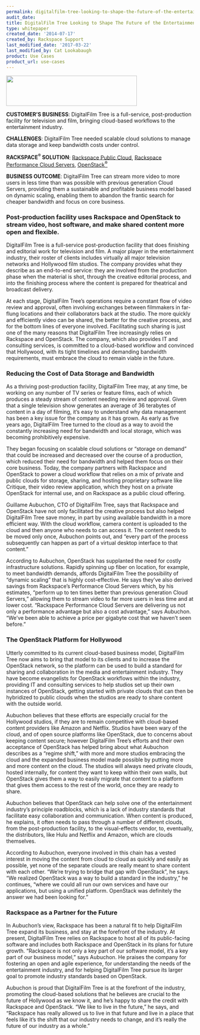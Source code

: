 ```yaml
---
permalink: digitalfilm-tree-looking-to-shape-the-future-of-the-entertainment-industry/
audit_date:
title: DigitalFilm Tree Looking to Shape The Future of the Entertainment Industry
type: whitepaper
created_date: '2014-07-17'
created_by: Rackspace Support
last_modified_date: '2017-03-22'
last_modified_by: Cat Lookabaugh
product: Use Cases
product_url: use-cases
---
```


<a href="http://www.digitalfilmtree.com/">
   <img src="{% asset_path use-cases/digitalfilm-tree-looking-to-shape-the-future-of-the-entertainment-industry/DigitalFilmTreelogo.jpg %}" width="351" height="81" />
</a>

**CUSTOMER’S BUSINESS**: DigitalFilm Tree is a full-service,
post-production facility for television and film, bringing cloud-based
workflows to the entertainment industry.

**CHALLENGES**: DigitalFilm Tree needed scalable cloud solutions to
manage data storage and keep bandwidth costs under control.

**RACKSPACE<sup>&reg;</sup> SOLUTION**: [Rackspace Public
Cloud](http://www.rackspace.com/cloud/), [Rackspace Performance Cloud
Servers](http://www.rackspace.com/cloud/servers/),
[OpenStack<sup>&reg;</sup>](http://www.rackspace.com/cloud/openstack/)

**BUSINESS OUTCOME**: DigitalFilm Tree can stream more video to more
users in less time than was possible with previous generation Cloud
Servers, providing them a sustainable and profitable business model
based on dynamic scaling, enabling them to abandon the frantic search
for cheaper bandwidth and focus on core business.

### Post-production facility uses Rackspace and OpenStack to stream video, host software, and make shared content more open and flexible.

DigitalFilm Tree is a full-service post-production facility that does
finishing and editorial work for television and film. A major player in
the entertainment industry, their roster of clients includes virtually
all major television networks and Hollywood film studios. The company
provides what they describe as an end-to-end service: they are involved
from the production phase when the material is shot, through the
creative editorial process, and into the finishing process where the
content is prepared for theatrical and broadcast delivery.

At each stage, DigitalFilm Tree’s operations require a constant flow of
video review and approval, often involving exchanges between filmmakers
in far-flung locations and their collaborators back at the studio. The
more quickly and efficiently video can be shared, the better for the
creative process, and for the bottom lines of everyone involved.
Facilitating such sharing is just one of the many reasons that
DigitalFilm Tree increasingly relies on Rackspace and OpenStack. The
company, which also provides IT and consulting services, is committed to
a cloud-based workflow and convinced that Hollywood, with its tight
timelines and demanding bandwidth requirements, must embrace the cloud
to remain viable in the future.

### Reducing the Cost of Data Storage and Bandwidth

As a thriving post-production facility, DigitalFilm Tree may, at any
time, be working on any number of TV series or feature films, each of
which produces a steady stream of content needing review and approval.
Given that a single television show generates an average of 36 terabytes
of content in a day of filming, it’s easy to understand why data
management has been a key issue for the company as it has grown. As
early as five years ago, DigitalFilm Tree turned to the cloud as a way
to avoid the constantly increasing need for bandwidth and local storage,
which was becoming prohibitively expensive.

They began focusing on scalable cloud solutions or “storage on demand”
that could be increased and decreased over the course of a production,
which reduced their need for bandwidth and helped them focus on their
core business. Today, the company partners with Rackspace and OpenStack
to power a cloud workflow that relies on a mix of private and public
clouds for storage, sharing, and hosting proprietary software like
Critique, their video review application, which they host on a private
OpenStack for internal use, and on Rackspace as a public cloud offering.

Guillame Aubuchon, CTO of DigitalFilm Tree, says that Rackspace and
OpenStack have not only facilitated the creative process but also helped
DigitalFilm Tree save money, in part by using available bandwidth in a
more efficient way. With the cloud workflow, camera content is uploaded
to the cloud and then anyone who needs to can access it. The content
needs to be moved only once, Aubuchon points out, and “every part of the
process subsequently can happen as part of a virtual desktop interface
to that content.”

According to Aubuchon, OpenStack has supplanted the need for costly
infrastructure solutions. Rapidly spinning up fiber on location, for
example, to meet bandwidth demands, affords DigitalFilm Tree the
possibility of “dynamic scaling” that is highly cost-effective. He says
they’ve also derived savings from Rackspace’s Performance Cloud Servers
which, by his estimates, “perform up to ten times better than previous
generation Cloud Servers,” allowing them to stream video to far more
users in less time and at lower cost. “Rackspace Performance Cloud
Servers are delivering us not only a performance advantage but also a
cost advantage,” says Aubuchon. “We’ve been able to achieve a price per
gigabyte cost that we haven’t seen before.”

### The OpenStack Platform for Hollywood

Utterly committed to its current cloud-based business model, DigitalFilm
Tree now aims to bring that model to its clients and to increase the
OpenStack network, so the platform can be used to build a standard for
sharing and collaboration in the media and entertainment industry. They
have become evangelists for OpenStack workflows within the industry,
providing IT and consulting services to help studios set up their own
instances of OpenStack, getting started with private clouds that can
then be hybridized to public clouds when the studios are ready to share
content with the outside world.

Aubuchon believes that these efforts are especially crucial for the
Hollywood studios, if they are to remain competitive with cloud-based
content providers like Amazon and Netflix. Studios have been wary of the
cloud, and of open source platforms like OpenStack, due to concerns
about keeping content secure; however DigitalFilm Tree’s efforts and
their own acceptance of OpenStack has helped bring about what Aubuchon
describes as a “regime shift,” with more and more studios embracing the
cloud and the expanded business model made possible by putting more and
more content on the cloud. The studios will always need private clouds,
hosted internally, for content they want to keep within their own walls,
but OpenStack gives them a way to easily migrate that content to a
platform that gives them access to the rest of the world, once they are
ready to share.

Aubuchon believes that OpenStack can help solve one of the entertainment
industry’s principle roadblocks, which is a lack of industry standards
that facilitate easy collaboration and communication. When content is
produced, he explains, it often needs to pass through a number of
different clouds, from the post-production facility, to the
visual-effects vendor, to, eventually, the distributors, like Hulu and
Netflix and Amazon, which are clouds themselves.

According to Aubuchon, everyone involved in this chain has a vested
interest in moving the content from cloud to cloud as quickly and easily
as possible, yet none of the separate clouds are really meant to share
content with each other. “We’re trying to bridge that gap with
OpenStack”, he says. “We realized OpenStack was a way to build a
standard in the industry,” he continues, “where we could all run our own
services and have our applications, but using a unified platform.
OpenStack was definitely the answer we had been looking for.”

### Rackspace as a Partner for the Future

In Aubuchon’s view, Rackspace has been a natural fit to help DigitalFilm
Tree expand its business, and stay at the forefront of the industry. At
present, DigitalFilm Tree relies on Rackspace to host all of its
public-facing software and includes both Rackspace and OpenStack in its
plans for future growth. “Rackspace is not only a key part of our
software model, it’s a key part of our business model,” says Aubuchon.
He praises the company for fostering an open and agile experience, for
understanding the needs of the entertainment industry, and for helping
DigitalFilm Tree pursue its larger goal to promote industry standards
based on OpenStack.

Aubuchon is proud that DigitalFilm Tree is at the forefront of the
industry, promoting the cloud-based solutions that he believes are
crucial to the future of Hollywood as we know it, and he’s happy to
share the credit with Rackspace and OpenStack. “We like to live in the
future,” he says, and “Rackspace has really allowed us to live in that
future and live in a place that feels like it’s the shift that our
industry needs to change, and it’s really the future of our industry as
a whole.”
